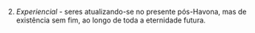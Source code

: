 2. *Experiencial* - seres atualizando-se no presente pós-Havona, mas de existência sem fim, ao longo de toda a eternidade futura.